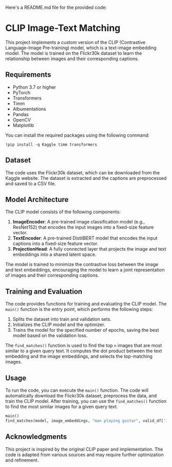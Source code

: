 Here's a README.md file for the provided code:

# CLIP Image-Text Matching

This project implements a custom version of the CLIP (Contrastive Language-Image Pre-training) model, which is a text-image embedding model. The model is trained on the Flickr30k dataset to learn the relationship between images and their corresponding captions.

## Requirements

- Python 3.7 or higher
- PyTorch
- Transformers
- Timm
- Albumentations
- Pandas
- OpenCV
- Matplotlib

You can install the required packages using the following command:

```
!pip install -q Kaggle timm transformers
```

## Dataset

The code uses the Flickr30k dataset, which can be downloaded from the Kaggle website. The dataset is extracted and the captions are preprocessed and saved to a CSV file.

## Model Architecture

The CLIP model consists of the following components:

1. **ImageEncoder**: A pre-trained image classification model (e.g., ResNet152) that encodes the input images into a fixed-size feature vector.
2. **TextEncoder**: A pre-trained DistilBERT model that encodes the input captions into a fixed-size feature vector.
3. **ProjectionHead**: A fully connected layer that projects the image and text embeddings into a shared latent space.

The model is trained to minimize the contrastive loss between the image and text embeddings, encouraging the model to learn a joint representation of images and their corresponding captions.

## Training and Evaluation

The code provides functions for training and evaluating the CLIP model. The `main()` function is the entry point, which performs the following steps:

1. Splits the dataset into train and validation sets.
2. Initializes the CLIP model and the optimizer.
3. Trains the model for the specified number of epochs, saving the best model based on the validation loss.

The `find_matches()` function is used to find the top `n` images that are most similar to a given query text. It computes the dot product between the text embedding and the image embeddings, and selects the top-matching images.

## Usage

To run the code, you can execute the `main()` function. The code will automatically download the Flickr30k dataset, preprocess the data, and train the CLIP model. After training, you can use the `find_matches()` function to find the most similar images for a given query text.

```python
main()
find_matches(model, image_embeddings, "man playing guitar", valid_df['image'].values, n=25)
```

## Acknowledgments

This project is inspired by the original CLIP paper and implementation. The code is adapted from various sources and may require further optimization and refinement.
